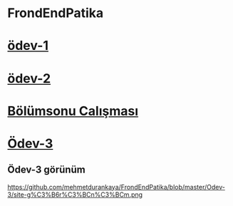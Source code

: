 # FrondEndPatika

# [ödev-1](https://github.com/mehmetdurankaya/FrondEndPatika/blob/master/ODEV-1)
# [ödev-2](https://github.com/mehmetdurankaya/FrondEndPatika/blob/master/ODEV-2) 
# [Bölümsonu Calışması](https://github.com/mehmetdurankaya/FrondEndPatika/tree/master/Bolum-Sonu-Calismasi)
# [Ödev-3](https://github.com/mehmetdurankaya/FrondEndPatika/tree/master/Odev-3)

## Ödev-3 görünüm
https://github.com/mehmetdurankaya/FrondEndPatika/blob/master/Odev-3/site-g%C3%B6r%C3%BCn%C3%BCm.png

